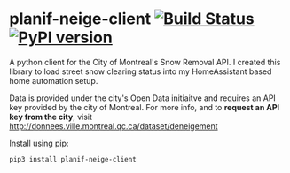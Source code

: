 # planif-neige-client [![Build Status](https://api.travis-ci.org/kkr16/planif-neige-client.svg?branch=master)](https://travis-ci.org/kkr16/planif-neige-client) [![PyPI version](https://badge.fury.io/py/planif-neige-client.svg)](https://badge.fury.io/py/planif-neige-client)


A python client for the City of Montreal's Snow Removal API.
I created this library to load street snow clearing status into my HomeAssistant based home automation setup.

Data is provided under the city's Open Data initiaitve and requires an API key provided by the city of Montreal. For more info, and to **request an API key from the city**, visit http://donnees.ville.montreal.qc.ca/dataset/deneigement

Install using pip:

``pip3 install planif-neige-client``
